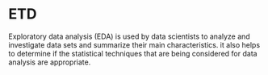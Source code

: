 # ETD
Exploratory data analysis (EDA) is used by data scientists to analyze and investigate data sets and summarize their main characteristics. 
it also helps to determine if the statistical techniques that are being considered for data analysis are appropriate.
